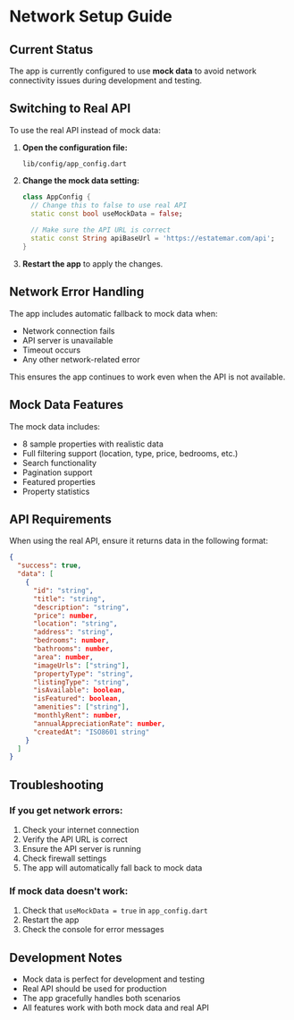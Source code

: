 # Network Setup Guide

## Current Status
The app is currently configured to use **mock data** to avoid network connectivity issues during development and testing.

## Switching to Real API

To use the real API instead of mock data:

1. **Open the configuration file:**
   ```
   lib/config/app_config.dart
   ```

2. **Change the mock data setting:**
   ```dart
   class AppConfig {
     // Change this to false to use real API
     static const bool useMockData = false;
     
     // Make sure the API URL is correct
     static const String apiBaseUrl = 'https://estatemar.com/api';
   }
   ```

3. **Restart the app** to apply the changes.

## Network Error Handling

The app includes automatic fallback to mock data when:
- Network connection fails
- API server is unavailable
- Timeout occurs
- Any other network-related error

This ensures the app continues to work even when the API is not available.

## Mock Data Features

The mock data includes:
- 8 sample properties with realistic data
- Full filtering support (location, type, price, bedrooms, etc.)
- Search functionality
- Pagination support
- Featured properties
- Property statistics

## API Requirements

When using the real API, ensure it returns data in the following format:

```json
{
  "success": true,
  "data": [
    {
      "id": "string",
      "title": "string",
      "description": "string",
      "price": number,
      "location": "string",
      "address": "string",
      "bedrooms": number,
      "bathrooms": number,
      "area": number,
      "imageUrls": ["string"],
      "propertyType": "string",
      "listingType": "string",
      "isAvailable": boolean,
      "isFeatured": boolean,
      "amenities": ["string"],
      "monthlyRent": number,
      "annualAppreciationRate": number,
      "createdAt": "ISO8601 string"
    }
  ]
}
```

## Troubleshooting

### If you get network errors:
1. Check your internet connection
2. Verify the API URL is correct
3. Ensure the API server is running
4. Check firewall settings
5. The app will automatically fall back to mock data

### If mock data doesn't work:
1. Check that `useMockData = true` in `app_config.dart`
2. Restart the app
3. Check the console for error messages

## Development Notes

- Mock data is perfect for development and testing
- Real API should be used for production
- The app gracefully handles both scenarios
- All features work with both mock data and real API
